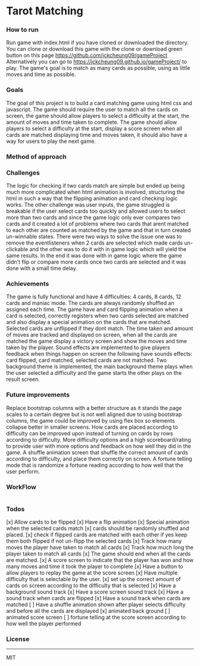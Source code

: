 # Tarot Matching
### How to run
Run game with index.html if you have cloned or downloaded the directory.
You can clone or download this game with the clone or download green button on this page https://github.com/jckcheung09/gameProject
Alternatively you can go to https://jckcheung09.github.io/gameProject/ to play.
The game's goal is to match as many cards as possible, using as little moves and time as possible.

### Goals
The goal of this project is to build a card matching game using html css and javascript. The game should require the user to match all the cards on screen, the game should allow players to select a difficulty at the start, the amount of moves and time taken to complete. The game should allow players to select a difficulty at the start, display a score screen when all cards are matched displaying time and moves taken, it should also have a way for users to play the next game.
### Method of approach

### Challenges
The logic for checking if two cards match are simple but ended up being much more complicated when html animation is involved, structuring the html in such a way that the flipping animation and card checking logic works.
The other challenge was user inputs, the game struggled is breakable if the user select cards too quickly and allowed users to select more than two cards and since the game logic only ever compares two cards and it created a lot of problems where two cards that arent matched to each other are counted as matched by the game and that in turn created un-winnable states. There were two ways to solve the issue one was to remove the eventlisteners when 2 cards are selected which made cards un-clickable and the other was to do it with in game logic which will yield the same results. In the end it was done with in game logic where the game didn't flip or compare more cards once two cards are selected and it was done with a small time delay.
### Achievements
The game is fully functional and have 4 difficulties: 4 cards, 8 cards, 12 cards and maniac mode. The cards are always randomly shuffled an assigned each time. The game have and card flipping animation when a card is selected, correctly registers when two cards selected are matched and also display a special animation on the cards that are matched. Selected cards are unflipped if they dont match. The time taken and amount of moves are tracked and displayed on screen, when all the cards are matched the game display a victory screen and show the moves and time taken by the player. Sound effects are implemented to give players feedback when things happen on screen the following have sounds effects: card flipped, card matched, selected cards are not matched. Two background theme is implemented, the main background theme plays when the user selected a difficulty and the game starts the other plays on the result screen.
### Future improvements
Replace bootstrap columns with a better structure as it stands the page scales to a certain degree but is not well aligned due to using bootstrap columns, the game could be improved by using flex box so elements collapse better in smaller screens. How cards are placed according to difficulty can be improved upon instead of turning on cards by rows according to difficulty.
More difficulty options and a high scoreboard/rating to provide user with more options and feedback on how well they did in the game.
A shuffle animation screen that shuffle the correct amount of cards according to difficulty, and place them correctly on screen.
A fortune telling mode that is randomize a fortune reading according to how well that the user perform.
### WorkFlow
![]()
### Todos
[x] Allow cards to be flipped
[x] Have a flip animation
[x] Special animation when the selected cards match
[x] cards should be randomly shuffled and placed.
[x] check if flipped cards are matched with each other if yes keep them both flipped if not un-flipp the selected cards
[x] Track how many moves the player have taken to match all cards
[x] Track how much long the player taken to match all cards
[x] The game should end when all the cards are matched.
[x] A score screen to indicate that the player has won and how many moves and time it took the player to complete
[x] Have a button to allow players to replay the game at the score screen
[x] Have multiple difficulty that is selectable by the user.
[x] set up the correct amount of cards on screen according to the difficulty that is selected
[x] Have a background sound track
[x] Have a score screen sound track
[x] Have a sound track when cards are flipped
[x] Have a sound track when cards are matched
[ ] Have a shuffle animation shown after player selects difficulty and before all the cards are displayed
[x] animated back ground
[ ] animated score screen
[ ] fortune telling at the score screen according to how well the player performed



### License
----

MIT
